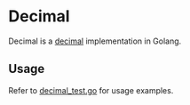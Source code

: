 # Decimal

Decimal is a [decimal](https://github.com/shopspring/decimal) implementation in Golang.

## Usage

Refer to [decimal_test.go](decimal_test.go) for usage examples.

